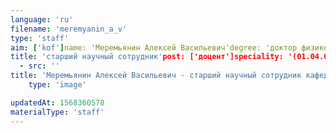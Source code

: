 ```yaml
---
language: 'ru'
filename: 'meremyanin_a_v'
type: 'staff'
aim: ['kof']name: 'Меремьянин Алексей Васильевич'degree: 'доктор физико-математических наук'
title: 'старший научный сотрудник'post: ['доцент']speciality: '(01.04.02) Теоретическая физика'contacts: []avatar:
  - src: ''
title: 'Меремьянин Алексей Васильевич - старший научный сотрудник кафедры общей физики'
    type: 'image'

updatedAt: 1568360578
materialType: 'staff'
---
```


